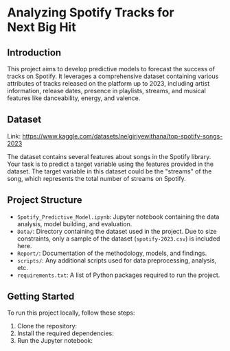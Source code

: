 # Analyzing Spotify Tracks for Next Big Hit

## Introduction
This project aims to develop predictive models to forecast the success of tracks on Spotify. It leverages a comprehensive dataset containing various attributes of tracks released on the platform up to 2023, including artist information, release dates, presence in playlists, streams, and musical features like danceability, energy, and valence.

## Dataset
Link: https://www.kaggle.com/datasets/nelgiriyewithana/top-spotify-songs-2023

The dataset contains several features about songs in the Spotify library. Your
task is to predict a target variable using the features provided in the dataset. The
target variable in this dataset could be the "streams" of the song, which
represents the total number of streams on Spotify.

## Project Structure
- `Spotify_Predictive_Model.ipynb`: Jupyter notebook containing the data analysis, model building, and evaluation.
- `Data/`: Directory containing the dataset used in the project. Due to size constraints, only a sample of the dataset (`spotify-2023.csv`) is included here.
- `Report/`: Documentation of the methodology, models, and findings.
- `scripts/`: Any additional scripts used for data preprocessing, analysis, etc.
- `requirements.txt`: A list of Python packages required to run the project.

## Getting Started
To run this project locally, follow these steps:

1. Clone the repository:
2. Install the required dependencies:
3. Run the Jupyter notebook:
